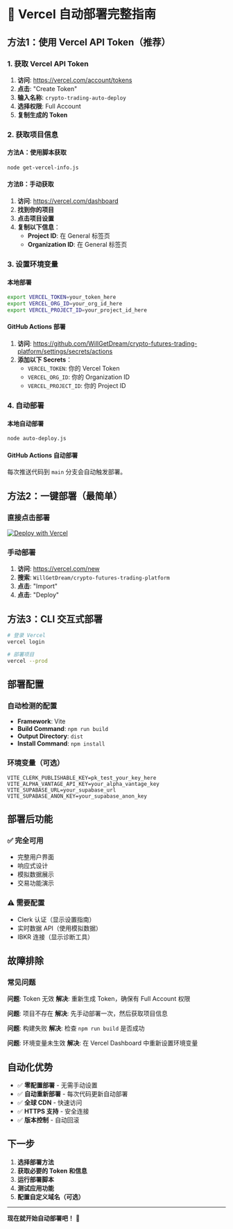 # 🚀 Vercel 自动部署完整指南

## 方法1：使用 Vercel API Token（推荐）

### 1. 获取 Vercel API Token

1. **访问**: https://vercel.com/account/tokens
2. **点击**: "Create Token"
3. **输入名称**: `crypto-trading-auto-deploy`
4. **选择权限**: Full Account
5. **复制生成的 Token**

### 2. 获取项目信息

#### 方法A：使用脚本获取
```bash
node get-vercel-info.js
```

#### 方法B：手动获取
1. **访问**: https://vercel.com/dashboard
2. **找到你的项目**
3. **点击项目设置**
4. **复制以下信息**：
   - **Project ID**: 在 General 标签页
   - **Organization ID**: 在 General 标签页

### 3. 设置环境变量

#### 本地部署
```bash
export VERCEL_TOKEN=your_token_here
export VERCEL_ORG_ID=your_org_id_here
export VERCEL_PROJECT_ID=your_project_id_here
```

#### GitHub Actions 部署
1. **访问**: https://github.com/WillGetDream/crypto-futures-trading-platform/settings/secrets/actions
2. **添加以下 Secrets**：
   - `VERCEL_TOKEN`: 你的 Vercel Token
   - `VERCEL_ORG_ID`: 你的 Organization ID
   - `VERCEL_PROJECT_ID`: 你的 Project ID

### 4. 自动部署

#### 本地自动部署
```bash
node auto-deploy.js
```

#### GitHub Actions 自动部署
每次推送代码到 `main` 分支会自动触发部署。

## 方法2：一键部署（最简单）

### 直接点击部署
[![Deploy with Vercel](https://vercel.com/button)](https://vercel.com/new/clone?repository-url=https%3A%2F%2Fgithub.com%2FWillGetDream%2Fcrypto-futures-trading-platform)

### 手动部署
1. **访问**: https://vercel.com/new
2. **搜索**: `WillGetDream/crypto-futures-trading-platform`
3. **点击**: "Import"
4. **点击**: "Deploy"

## 方法3：CLI 交互式部署

```bash
# 登录 Vercel
vercel login

# 部署项目
vercel --prod
```

## 部署配置

### 自动检测的配置
- **Framework**: Vite
- **Build Command**: `npm run build`
- **Output Directory**: `dist`
- **Install Command**: `npm install`

### 环境变量（可选）
```
VITE_CLERK_PUBLISHABLE_KEY=pk_test_your_key_here
VITE_ALPHA_VANTAGE_API_KEY=your_alpha_vantage_key
VITE_SUPABASE_URL=your_supabase_url
VITE_SUPABASE_ANON_KEY=your_supabase_anon_key
```

## 部署后功能

### ✅ 完全可用
- 完整用户界面
- 响应式设计
- 模拟数据展示
- 交易功能演示

### ⚠️ 需要配置
- Clerk 认证（显示设置指南）
- 实时数据 API（使用模拟数据）
- IBKR 连接（显示诊断工具）

## 故障排除

### 常见问题

**问题**: Token 无效
**解决**: 重新生成 Token，确保有 Full Account 权限

**问题**: 项目不存在
**解决**: 先手动部署一次，然后获取项目信息

**问题**: 构建失败
**解决**: 检查 `npm run build` 是否成功

**问题**: 环境变量未生效
**解决**: 在 Vercel Dashboard 中重新设置环境变量

## 自动化优势

- ✅ **零配置部署** - 无需手动设置
- ✅ **自动重新部署** - 每次代码更新自动部署
- ✅ **全球 CDN** - 快速访问
- ✅ **HTTPS 支持** - 安全连接
- ✅ **版本控制** - 自动回滚

## 下一步

1. **选择部署方法**
2. **获取必要的 Token 和信息**
3. **运行部署脚本**
4. **测试应用功能**
5. **配置自定义域名（可选）**

---
**现在就开始自动部署吧！** 🚀 